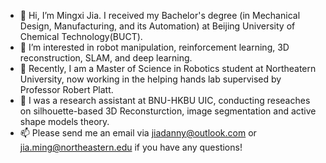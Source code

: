 - 👋 Hi, I’m Mingxi Jia. I received my Bachelor's degree (in Mechanical Design, Manufacturing, and its Automation) at Beijing University of Chemical Technology(BUCT). 
- 👀 I’m interested in robot manipulation, reinforcement learning, 3D reconstruction, SLAM, and deep learning.
- 🌱 Recently, I am a Master of Science in Robotics student at Northeatern University, now working in the helping hands lab supervised by Professor Robert Platt.
- 🌱 I was a research assistant at BNU-HKBU UIC, conducting reseaches on silhouette-based 3D Reconsturction, image segmentation and active shape models theory.
- 📫 Please send me an email via jiadanny@outlook.com or jia.ming@northeastern.edu if you have any questions!

<!---
SaulBatman/SaulBatman is a ✨ special ✨ repository because its `README.md` (this file) appears on your GitHub profile.
You can click the Preview link to take a look at your changes.
--->
